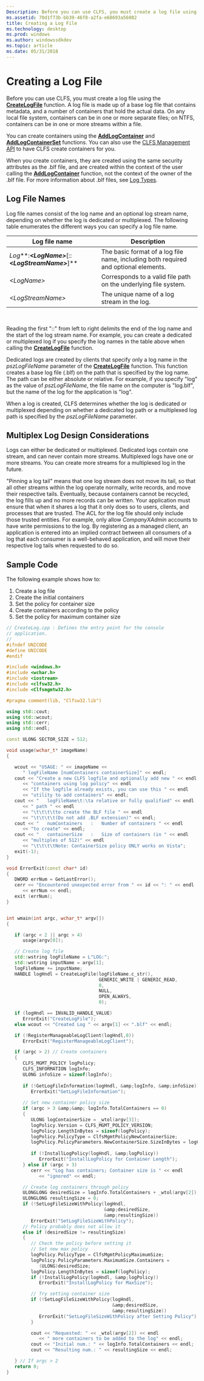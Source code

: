 ```yaml
---
Description: Before you can use CLFS, you must create a log file using the CreateLogFile function.
ms.assetid: 70d1f73b-bb39-46f8-a2fa-e68693a56082
title: Creating a Log File
ms.technology: desktop
ms.prod: windows
ms.author: windowssdkdev
ms.topic: article
ms.date: 05/31/2018
---
```


# Creating a Log File

Before you can use CLFS, you must create a log file using the [**CreateLogFile**](/windows/desktop/api/Clfsw32/nf-clfsw32-createlogfile) function. A log file is made up of a base log file that contains metadata, and a number of containers that hold the actual data. On any local file system, containers can be in one or more separate files; on NTFS, containers can be in one or more streams within a file.

You can create containers using the [**AddLogContainer**](/windows/desktop/api/Clfsw32/nf-clfsw32-addlogcontainer) and [**AddLogContainerSet**](/windows/desktop/api/Clfsw32/nf-clfsw32-addlogcontainerset) functions. You can also use the [CLFS Management API](common-log-file-system-management-api.md) to have CLFS create containers for you.

When you create containers, they are created using the same security attributes as the .blf file, and are created within the context of the user calling the [**AddLogContainer**](/windows/desktop/api/Clfsw32/nf-clfsw32-addlogcontainer) function, not the context of the owner of the .blf file. For more information about .blf files, see [Log Types](log-types.md).

## Log File Names

Log file names consist of the log name and an optional log stream name, depending on whether the log is dedicated or multiplexed. The following table enumerates the different ways you can specify a log file name.



| Log file name                                                               | Description                                                                                    |
|-----------------------------------------------------------------------------|------------------------------------------------------------------------------------------------|
| *Log***:***&lt;LogName&gt;***\[::***&lt;LogStreamName&gt;***\]**<br/> | The basic format of a log file name, including both required and optional elements.<br/> |
| *&lt;LogName&gt;*<br/>                                                | Corresponds to a valid file path on the underlying file system.<br/>                     |
| *&lt;LogStreamName&gt;*<br/>                                          | The unique name of a log stream in the log.<br/>                                         |



 

Reading the first "::" from left to right delimits the end of the log name and the start of the log stream name. For example, you can create a dedicated or multiplexed log if you specify the log names in the table above when calling the [**CreateLogFile**](/windows/desktop/api/Clfsw32/nf-clfsw32-createlogfile) function.

Dedicated logs are created by clients that specify only a log name in the *pszLogFileName* parameter of the [**CreateLogFile**](/windows/desktop/api/Clfsw32/nf-clfsw32-createlogfile) function. This function creates a base log file (.blf) on the path that is specified by the log name. The path can be either absolute or relative. For example, if you specify "log" as the value of *pszLogFileName*, the file name on the computer is "log.blf", but the name of the log for the application is "log".

When a log is created, CLFS determines whether the log is dedicated or multiplexed depending on whether a dedicated log path or a multiplexed log path is specified by the *pszLogFileName* parameter.

## Multiplex Log Design Considerations

Logs can either be dedicated or multiplexed. Dedicated logs contain one stream, and can never contain more streams. Multiplexed logs have one or more streams. You can create more streams for a multiplexed log in the future.

"Pinning a log tail" means that one log stream does not move its tail, so that all other streams within the log operate normally, write records, and move their respective tails. Eventually, because containers cannot be recycled, the log fills up and no more records can be written. Your application must ensure that when it shares a log that it only does so to users, clients, and processes that are trusted. The ACL for the log file should only include those trusted entities. For example, only allow *CompanyXAdmin* accounts to have write permissions to the log. By registering as a managed client, an application is entered into an implied contract between all consumers of a log that each consumer is a well-behaved application, and will move their respective log tails when requested to do so.

## Sample Code

The following example shows how to:

1.  Create a log file
2.  Create the initial containers
3.  Set the policy for container size
4.  Create containers according to the policy
5.  Set the policy for maximum container size


```C++
// CreateLog.cpp : Defines the entry point for the console 
// application.
//
#ifndef UNICODE
#define UNICODE
#endif

#include <windows.h>
#include <wchar.h>
#include <iostream>
#include <clfsw32.h>
#include <Clfsmgmtw32.h>

#pragma comment(lib, "Clfsw32.lib")

using std::cout;
using std::wcout;
using std::cerr;
using std::endl;

const ULONG SECTOR_SIZE = 512;

void usage(wchar_t* imageName)
{

   wcout << "USAGE: " << imageName << 
      " logFileName [numContainers containerSize]" << endl;
   cout << "Create a new CLFS logfile and optionally add new " << endl
      << "containers using log policy" << endl 
      << "If the logfile already exists, you can use this " << endl
      << "utility to add containers" << endl;
   cout << "   logFileName\t:\ta relative or fully qualified" << endl 
      << " path " << endl
      << "\t\t\t\tto create the BLF file " << endl
      << "\t\t\t\t(Do not add .BLF extension)" << endl;
   cout << "   numContainers   :   Number of containers " << endl
      << "to create" << endl;
   cout << "   containerSize   :   Size of containers (in " << endl
      << "multiples of 512)" << endl 
      << "\t\t\t\tNote: ContainerSize policy ONLY works on Vista";
   exit(-1);
}

void ErrorExit(const char* id)
{
   DWORD errNum = GetLastError();
   cerr << "Encountered unexpected error from " << id << ": " << endl
      << errNum << endl;
   exit (errNum);
}


int wmain(int argc, wchar_t* argv[])
{

   if (argc < 2 || argc > 4)
      usage(argv[0]);

   // Create log file
   std::wstring logFileName = L"LOG:";
   std::wstring inputName = argv[1];
   logFileName += inputName;
   HANDLE logHndl = CreateLogFile(logFileName.c_str(), 
                                  GENERIC_WRITE | GENERIC_READ, 
                                  0, 
                                  NULL, 
                                  OPEN_ALWAYS, 
                                  0);

   if (logHndl == INVALID_HANDLE_VALUE)
      ErrorExit("CreateLogFile");
   else wcout << "Created Log " << argv[1] << ".blf" << endl; 

   if (!RegisterManageableLogClient(logHndl,0))
      ErrorExit("RegisterManageableLogClient");

   if (argc > 2) // Create containers
   {
      CLFS_MGMT_POLICY logPolicy;
      CLFS_INFORMATION logInfo;
      ULONG infoSize = sizeof(logInfo);
   
      if (!GetLogFileInformation(logHndl, &amp;logInfo, &amp;infoSize))
         ErrorExit("GetLogFileInformation");
      
      // Set new container policy size
      if (argc > 3 &amp;&amp; logInfo.TotalContainers == 0)
      {
         ULONG logContainerSize = _wtol(argv[3]);
         logPolicy.Version = CLFS_MGMT_POLICY_VERSION;
         logPolicy.LengthInBytes = sizeof(logPolicy);
         logPolicy.PolicyType = ClfsMgmtPolicyNewContainerSize;
         logPolicy.PolicyParameters.NewContainerSize.SizeInBytes = logContainerSize;
         
         if (!InstallLogPolicy(logHndl, &amp;logPolicy))
            ErrorExit("InstallLogPolicy for Container Length");
      } else if (argc > 3)
         cerr << "Log has containers; Container size is " << endl
            << "ignored" << endl;

      // Create log containers through policy
      ULONGLONG desiredSize = logInfo.TotalContainers + _wtol(argv[2]);
      ULONGLONG resultingSize = 0;
      if (!SetLogFileSizeWithPolicy(logHndl, 
                                    &amp;desiredSize, 
                                    &amp;resultingSize))
         ErrorExit("SetLogFileSizeWithPolicy");
      // Policy probably does not allow it
      else if (desiredSize != resultingSize) 
      {
         // Check the policy before setting it
         // Set new max policy
         logPolicy.PolicyType = ClfsMgmtPolicyMaximumSize;
         logPolicy.PolicyParameters.MaximumSize.Containers = 
            (ULONG)desiredSize;
         logPolicy.LengthInBytes = sizeof(logPolicy);
         if (!InstallLogPolicy(logHndl, &amp;logPolicy))
            ErrorExit("InstallLogPolicy for MaxSize");

         // Try setting container size
         if (!SetLogFileSizeWithPolicy(logHndl, 
                                       &amp;desiredSize, 
                                       &amp;resultingSize))
            ErrorExit("SetLogFileSizeWithPolicy after Setting Policy");
         }

         cout << "Requested: " << _wtol(argv[2]) << endl
            << " more containers to be added to the log" << endl;
         cout << "Initial num.: " << logInfo.TotalContainers << endl;
         cout << "Resulting num.: " << resultingSize << endl;

   } // If argc > 2
   return 0;
}

```



 

 




